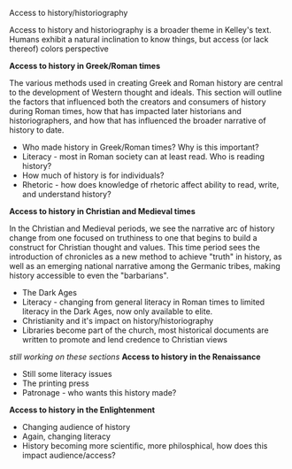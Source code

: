 Access to history/historiography

Access to history and historiography is a broader theme in Kelley's text. Humans exhibit a natural inclination to know things, but access (or lack thereof) colors perspective

**Access to history in Greek/Roman times**

The various methods used in creating Greek and Roman history are central to the development of Western thought and ideals. This section will outline the factors that influenced both the creators and consumers of history during Roman times, how that has impacted later historians and historiographers, and how that has influenced the broader narrative of history to date.
  * Who made history in Greek/Roman times? Why is this important?
  * Literacy - most in Roman society can at least read. Who is reading history?
  * How much of history is for individuals? 
  * Rhetoric - how does knowledge of rhetoric affect ability to read, write, and understand history?

**Access to history in Christian and Medieval times**

In the Christian and Medieval periods, we see the narrative arc of history change from one focused on truthiness to one that begins to build a construct for Christian thought and values. This time period sees the introduction of chronicles as a new method to achieve "truth" in history, as well as an emerging national narrative among the Germanic tribes, making history accessible to even the "barbarians".
  * The Dark Ages
  * Literacy - changing from general literacy in Roman times to limited literacy in the Dark Ages, now only available to elite.
  * Christianity and it's impact on history/historiography
  * Libraries become part of the church, most historical documents are written to promote and lend credence to Christian views

*still working on these sections*
**Access to history in the Renaissance**
  * Still some literacy issues
  * The printing press
  * Patronage - who wants this history made?

**Access to history in the Enlightenment**
  * Changing audience of history
  * Again, changing literacy
  * History becoming more scientific, more philosphical, how does this impact audience/access?

